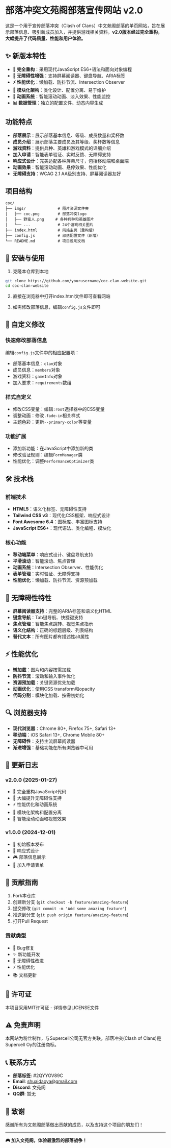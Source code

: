 # 部落冲突文苑阁部落宣传网站 v2.0

这是一个用于宣传部落冲突（Clash of Clans）中文苑阁部落的单页网站，旨在展示部落信息、吸引新成员加入，并提供游戏相关资料。**v2.0版本经过完全重构，大幅提升了代码质量、性能和用户体验。**

## ✨ 新版本特性

- **🚀 完全重构**：采用现代JavaScript ES6+语法和面向对象编程
- **📱 无障碍性增强**：支持屏幕阅读器、键盘导航、ARIA标签
- **⚡ 性能优化**：懒加载、防抖节流、Intersection Observer
- **🔧 模块化架构**：类化设计、配置分离、易于维护
- **🎨 动画系统**：智能滚动动画、淡入效果、性能监控
- **📊 数据管理**：独立的配置文件、动态内容生成

## 功能特点

- **部落展示**：展示部落基本信息、等级、成员数量和奖杯数
- **成员介绍**：展示部落主要成员及其等级、奖杯数等信息
- **游戏资料**：提供兵种、英雄和游戏模式的详细介绍
- **加入申请**：智能表单验证、实时反馈、无障碍支持
- **响应式设计**：完美适配各种屏幕尺寸，包括移动端和桌面端
- **动画效果**：智能滚动动画、悬停效果、性能优化
- **无障碍支持**：WCAG 2.1 AA级别支持、屏幕阅读器友好

## 项目结构

```
coc/
├── imgs/              # 图片资源文件夹
│   ├── coc.png        # 部落冲突logo
│   ├── 野蛮人.png     # 各种兵种和英雄图片
│   └── ...            # 24个游戏相关图片
├── index.html         # 网站主页（重构后）
├── config.js          # 部落配置文件（新增）
└── README.md          # 项目说明文档
```

## 🚀 安装与使用

1. 克隆本仓库到本地
```bash
git clone https://github.com/yourusername/coc-clan-website.git
cd coc-clan-website
```

2. 直接在浏览器中打开index.html文件即可查看网站

3. 如需修改部落信息，编辑`config.js`文件即可

## 🔧 自定义修改

### 快速修改部落信息
编辑`config.js`文件中的相应配置项：
- 部落基本信息：`clan`对象
- 成员信息：`members`对象
- 游戏资料：`gameInfo`对象
- 加入要求：`requirements`数组

### 样式自定义
- 修改CSS变量：编辑`:root`选择器中的CSS变量
- 调整动画：修改`.fade-in`相关样式
- 主题色彩：更新`--primary-color`等变量

### 功能扩展
- 添加新功能：在JavaScript中添加新的类
- 修改验证规则：编辑`FormManager`类
- 性能优化：调整`PerformanceOptimizer`类

## 🛠️ 技术栈

### 前端技术
- **HTML5**：语义化标签、无障碍性支持
- **Tailwind CSS v3**：现代化CSS框架、响应式设计
- **Font Awesome 6.4**：图标库、丰富图标支持
- **JavaScript ES6+**：现代语法、类化编程、模块化

### 核心功能
- **移动端菜单**：响应式设计、键盘导航支持
- **平滑滚动**：智能滚动、焦点管理
- **动画系统**：Intersection Observer、性能优化
- **表单管理**：实时验证、无障碍支持
- **性能优化**：懒加载、防抖节流、资源预加载

## 📱 无障碍性特性

- **屏幕阅读器支持**：完整的ARIA标签和语义化HTML
- **键盘导航**：Tab键导航、快捷键支持
- **焦点管理**：智能焦点跳转、视觉焦点指示
- **语义化结构**：正确的标题层级、列表结构
- **替代文本**：所有图片都有描述性alt属性

## ⚡ 性能优化

- **懒加载**：图片和内容按需加载
- **防抖节流**：滚动和输入事件优化
- **资源预加载**：关键资源优先加载
- **动画优化**：使用CSS transform和opacity
- **代码分割**：模块化加载、按需初始化

## 🔍 浏览器支持

- **现代浏览器**：Chrome 80+, Firefox 75+, Safari 13+
- **移动端**：iOS Safari 13+, Chrome Mobile 80+
- **无障碍性**：支持主流屏幕阅读器
- **渐进增强**：基础功能在所有浏览器中可用

## 📝 更新日志

### v2.0.0 (2025-01-27)
- 🚀 完全重构JavaScript代码
- 📱 大幅提升无障碍性支持
- ⚡ 性能优化和动画系统
- 🔧 模块化架构和配置分离
- 🎨 智能滚动动画和视觉效果

### v1.0.0 (2024-12-01)
- 🎉 初始版本发布
- 📱 响应式设计
- 🎮 部落信息展示
- 📝 加入申请表单

## 🤝 贡献指南

1. Fork本仓库
2. 创建新分支 (`git checkout -b feature/amazing-feature`)
3. 提交修改 (`git commit -m 'Add some amazing feature'`)
4. 推送到分支 (`git push origin feature/amazing-feature`)
5. 打开Pull Request

### 贡献类型
- 🐛 Bug修复
- ✨ 新功能开发
- 📱 无障碍性改进
- ⚡ 性能优化
- 📚 文档更新

## 📄 许可证

本项目采用MIT许可证 - 详情参见LICENSE文件

## ⚠️ 免责声明

本网站为粉丝制作，与Supercell公司无官方关联。部落冲突(Clash of Clans)是Supercell Oy的注册商标。

## 📞 联系方式

- **部落标签**: #2QYYOV89C
- **Email**: shuaidaoya@gmail.com
- **Discord**: 文苑阁
- **QQ群**: 暂无

## 🌟 致谢

感谢所有为文苑阁部落做出贡献的成员，以及支持这个项目的朋友们！

---

**🎮 加入文苑阁，体验最激烈的部落战争！**